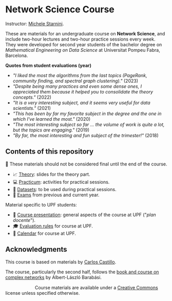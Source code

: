 # Network Science Course


Instructor: [Michele Starnini](https://scholar.google.com/citations?user=duBif0oAAAAJ).

These are materials for an undergraduate course on **Network Science**, and include two-hour lectures and two-hour practice sessions every week. They were developed for second year students of the bachelor degree on *Mathematical Engineering on Data Science* at Universitat Pompeu Fabra, Barcelona.

**Quotes from student evaluations (year)**

* *"I liked the most the algorithms from the last topics (PageRank, community finding, and spectral graph clustering)."* (2023)
* *"Despite being many practices and even some dense ones, I appreciated them because it helped you to consolidate the theory
concepts."* (2022)
* *"It is a very interesting subject, and it seems very useful for data scientists."* (2021)
* *"This has been by far my favorite subject in the degree and the one in which I've learned the most."* (2020)
* *"The most interesting subject so far ... the volume of work is quite a lot, but the topics are engaging."* (2019)
* *"By far, the most interesting and fun subject of the trimester!"* (2018)

## Contents of this repository

:construction: These materials should not be considered final until the end of the course.

* :chart_with_upwards_trend: [Theory](theory/README.md): slides for the theory part.
* :computer: [Practicum](practicum/README.md): activities for practical sessions.
* :file_folder: [Datasets](practicum/data/README.md): to be used during practical sessions.
* :pencil: [Exams](exams/README.md) from previous and current year.

Material specific to UPF students:

* :scroll: [Course presentation](upf/upf-course-presentation.md): general aspects of the course at UPF ("*plan docente*").
* :mortar_board: [Evaluation rules](upf/upf-evaluation.md) for course at UPF.
* :calendar: [Calendar](upf/upf-calendar.md) for course at UPF.

## Acknowledgments

This course is based on materials by [Carlos Castillo](https://chato.cl/).

The course, particularly the second half, follows the [book and course on complex networks](http://networksciencebook.com/) by Albert-László Barabási.

[<img src="upf/cc-by-80x15.png" width="80" height="15" hspace="4"/>](https://creativecommons.org/licenses/by/4.0/) Course materials are available under a [Creative Commons](https://creativecommons.org/licenses/by/4.0/) license unless specified otherwise.
